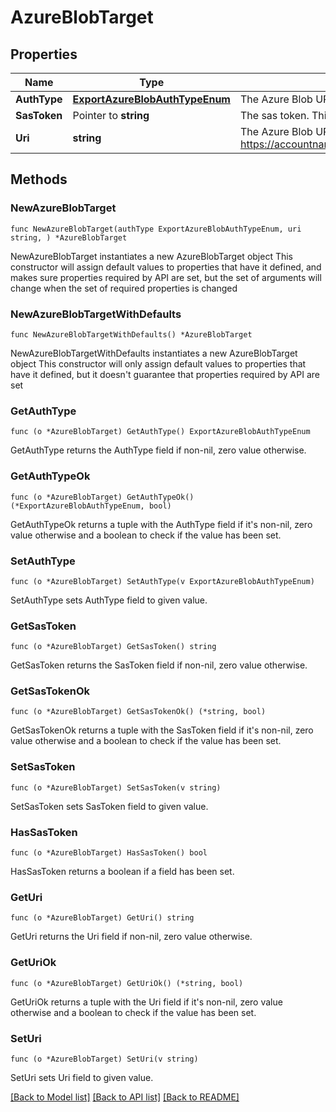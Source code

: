 # AzureBlobTarget

## Properties

Name | Type | Description | Notes
------------ | ------------- | ------------- | -------------
**AuthType** | [**ExportAzureBlobAuthTypeEnum**](ExportAzureBlobAuthTypeEnum.md) | The Azure Blob URI of the export target. | 
**SasToken** | Pointer to **string** | The sas token. This field is input-only. | [optional] 
**Uri** | **string** | The Azure Blob URI of the export target. For example: https://accountname.blob.core.windows.net/container/folder. | 

## Methods

### NewAzureBlobTarget

`func NewAzureBlobTarget(authType ExportAzureBlobAuthTypeEnum, uri string, ) *AzureBlobTarget`

NewAzureBlobTarget instantiates a new AzureBlobTarget object
This constructor will assign default values to properties that have it defined,
and makes sure properties required by API are set, but the set of arguments
will change when the set of required properties is changed

### NewAzureBlobTargetWithDefaults

`func NewAzureBlobTargetWithDefaults() *AzureBlobTarget`

NewAzureBlobTargetWithDefaults instantiates a new AzureBlobTarget object
This constructor will only assign default values to properties that have it defined,
but it doesn't guarantee that properties required by API are set

### GetAuthType

`func (o *AzureBlobTarget) GetAuthType() ExportAzureBlobAuthTypeEnum`

GetAuthType returns the AuthType field if non-nil, zero value otherwise.

### GetAuthTypeOk

`func (o *AzureBlobTarget) GetAuthTypeOk() (*ExportAzureBlobAuthTypeEnum, bool)`

GetAuthTypeOk returns a tuple with the AuthType field if it's non-nil, zero value otherwise
and a boolean to check if the value has been set.

### SetAuthType

`func (o *AzureBlobTarget) SetAuthType(v ExportAzureBlobAuthTypeEnum)`

SetAuthType sets AuthType field to given value.


### GetSasToken

`func (o *AzureBlobTarget) GetSasToken() string`

GetSasToken returns the SasToken field if non-nil, zero value otherwise.

### GetSasTokenOk

`func (o *AzureBlobTarget) GetSasTokenOk() (*string, bool)`

GetSasTokenOk returns a tuple with the SasToken field if it's non-nil, zero value otherwise
and a boolean to check if the value has been set.

### SetSasToken

`func (o *AzureBlobTarget) SetSasToken(v string)`

SetSasToken sets SasToken field to given value.

### HasSasToken

`func (o *AzureBlobTarget) HasSasToken() bool`

HasSasToken returns a boolean if a field has been set.

### GetUri

`func (o *AzureBlobTarget) GetUri() string`

GetUri returns the Uri field if non-nil, zero value otherwise.

### GetUriOk

`func (o *AzureBlobTarget) GetUriOk() (*string, bool)`

GetUriOk returns a tuple with the Uri field if it's non-nil, zero value otherwise
and a boolean to check if the value has been set.

### SetUri

`func (o *AzureBlobTarget) SetUri(v string)`

SetUri sets Uri field to given value.



[[Back to Model list]](../README.md#documentation-for-models) [[Back to API list]](../README.md#documentation-for-api-endpoints) [[Back to README]](../README.md)


